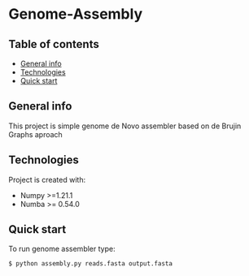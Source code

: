 # Genome-Assembly

## Table of contents
* [General info](#general-info)
* [Technologies](#technologies)
* [Quick start](#Quick-start)

## General info
This project is simple genome de Novo assembler based on de Brujin Graphs aproach
	
## Technologies
Project is created with:
* Numpy >=1.21.1
* Numba >= 0.54.0
	
## Quick start
To run genome assembler type:

```
$ python assembly.py reads.fasta output.fasta
```
